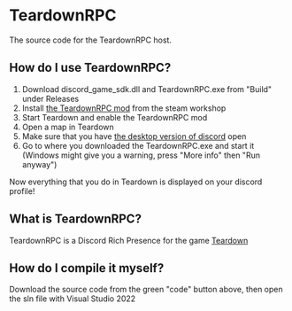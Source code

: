 # TeardownRPC
The source code for the TeardownRPC host.


## How do I use TeardownRPC?
1. Download discord_game_sdk.dll and TeardownRPC.exe from "Build" under Releases
2. Install [the TeardownRPC mod](https://steamcommunity.com/sharedfiles/filedetails/?id=2905810555) from the steam workshop
3. Start Teardown and enable the TeardownRPC mod
4. Open a map in Teardown
5. Make sure that you have [the desktop version of discord](https://discord.com/api/downloads/distributions/app/installers/latest?channel=stable&platform=win&arch=x86) open 
6. Go to where you downloaded the TeardownRPC.exe and start it (Windows might give you a warning, press "More info" then "Run anyway")

Now everything that you do in Teardown is displayed on your discord profile!

## What is TeardownRPC?
TeardownRPC is a Discord Rich Presence for the game [Teardown](https://store.steampowered.com/app/1167630/Teardown/)

## How do I compile it myself?
Download the source code from the green "code" button above, then open the sln file with Visual Studio 2022
